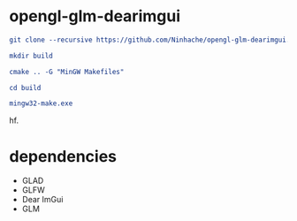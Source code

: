 # opengl-glm-dearimgui

```cmake
git clone --recursive https://github.com/Ninhache/opengl-glm-dearimgui.git tmp

mkdir build

cmake .. -G "MinGW Makefiles"

cd build

mingw32-make.exe
```

hf.

# dependencies 

- GLAD
- GLFW
- Dear ImGui
- GLM
